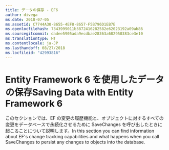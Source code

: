 ```yaml
---
title: データの保存 - EF6
author: divega
ms.date: 2018-07-05
ms.assetid: C7744A30-8655-4EF8-8657-F5B796D1EB7E
ms.openlocfilehash: 7343999011b3872416282582e62023192a09ab86
ms.sourcegitcommit: dadee5905ada9ecdbae28363a682950383ce3e10
ms.translationtype: HT
ms.contentlocale: ja-JP
ms.lasthandoff: 08/27/2018
ms.locfileid: "42993816"
---
```

# <a name="saving-data-with-entity-framework-6"></a><span data-ttu-id="b4098-102">Entity Framework 6 を使用したデータの保存</span><span class="sxs-lookup"><span data-stu-id="b4098-102">Saving Data with Entity Framework 6</span></span>

<span data-ttu-id="b4098-103">このセクションでは、EF の変更の履歴機能と、オブジェクトに対するすべての変更をデータベースで永続化させるために SaveChanges を呼び出したときに起こることについて説明します。</span><span class="sxs-lookup"><span data-stu-id="b4098-103">In this section you can find information about EF's change tracking capabilities and what happens when you call SaveChanges to persist any changes to objects into the database.</span></span>

